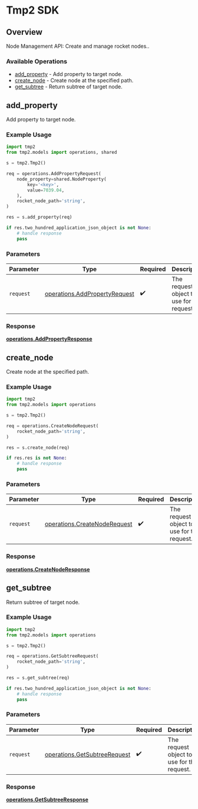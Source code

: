 # Tmp2 SDK


## Overview

Node Management API: Create and manage rocket nodes..

### Available Operations

* [add_property](#add_property) - Add property to target node.
* [create_node](#create_node) - Create node at the specified path.
* [get_subtree](#get_subtree) - Return subtree of target node.

## add_property

Add property to target node.

### Example Usage

```python
import tmp2
from tmp2.models import operations, shared

s = tmp2.Tmp2()

req = operations.AddPropertyRequest(
    node_property=shared.NodeProperty(
        key='<key>',
        value=7039.04,
    ),
    rocket_node_path='string',
)

res = s.add_property(req)

if res.two_hundred_application_json_object is not None:
    # handle response
    pass
```

### Parameters

| Parameter                                                                      | Type                                                                           | Required                                                                       | Description                                                                    |
| ------------------------------------------------------------------------------ | ------------------------------------------------------------------------------ | ------------------------------------------------------------------------------ | ------------------------------------------------------------------------------ |
| `request`                                                                      | [operations.AddPropertyRequest](../../models/operations/addpropertyrequest.md) | :heavy_check_mark:                                                             | The request object to use for the request.                                     |


### Response

**[operations.AddPropertyResponse](../../models/operations/addpropertyresponse.md)**


## create_node

Create node at the specified path.

### Example Usage

```python
import tmp2
from tmp2.models import operations

s = tmp2.Tmp2()

req = operations.CreateNodeRequest(
    rocket_node_path='string',
)

res = s.create_node(req)

if res.res is not None:
    # handle response
    pass
```

### Parameters

| Parameter                                                                    | Type                                                                         | Required                                                                     | Description                                                                  |
| ---------------------------------------------------------------------------- | ---------------------------------------------------------------------------- | ---------------------------------------------------------------------------- | ---------------------------------------------------------------------------- |
| `request`                                                                    | [operations.CreateNodeRequest](../../models/operations/createnoderequest.md) | :heavy_check_mark:                                                           | The request object to use for the request.                                   |


### Response

**[operations.CreateNodeResponse](../../models/operations/createnoderesponse.md)**


## get_subtree

Return subtree of target node.

### Example Usage

```python
import tmp2
from tmp2.models import operations

s = tmp2.Tmp2()

req = operations.GetSubtreeRequest(
    rocket_node_path='string',
)

res = s.get_subtree(req)

if res.two_hundred_application_json_object is not None:
    # handle response
    pass
```

### Parameters

| Parameter                                                                    | Type                                                                         | Required                                                                     | Description                                                                  |
| ---------------------------------------------------------------------------- | ---------------------------------------------------------------------------- | ---------------------------------------------------------------------------- | ---------------------------------------------------------------------------- |
| `request`                                                                    | [operations.GetSubtreeRequest](../../models/operations/getsubtreerequest.md) | :heavy_check_mark:                                                           | The request object to use for the request.                                   |


### Response

**[operations.GetSubtreeResponse](../../models/operations/getsubtreeresponse.md)**

